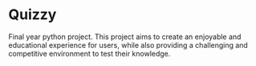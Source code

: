 # Quizzy
Final year python project.
This project aims to create an enjoyable and educational experience for users, while also providing a challenging and competitive environment to test their knowledge.

